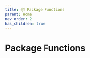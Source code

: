 ```yaml
---
title: 📦 Package Functions
parent: Home
nav_order: 2
has_children: true
---
```

# Package Functions
